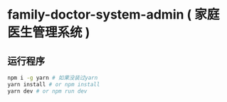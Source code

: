 # family-doctor-system-admin ( 家庭医生管理系统 )

## 运行程序
```sh
npm i -g yarn # 如果没装过yarn
yarn install # or npm install
yarn dev # or npm run dev
```

